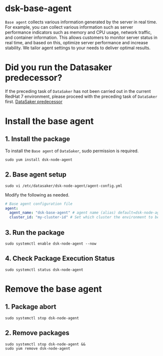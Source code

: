# dsk-base-agent

`Base agent` collects various information generated by the server in real time.
For example, you can collect various information such as server performance indicators such as memory and CPU usage, network traffic, and container information.
This allows customers to monitor server status in real time, and based on this, optimize server performance and increase stability.
We tailor agent settings to your needs to deliver optimal results.

# Did you run the Datasaker predecessor?
If the preceding task of `DataSaker` has not been carried out in the current RedHat 7 environment, please proceed with the preceding task of `DataSaker` first. [DataSaker predecessor](${PREPARATION_MANUAL_KR})

# Install the base agent
## 1. Install the package
To install the `Base agent` of `DataSaker`, sudo permission is required.
```shell
sudo yum install dsk-node-agent
```

## 2. Base agent setup
```shell
sudo vi /etc/datasaker/dsk-node-agent/agent-config.yml
```
Modify the following as needed.
```yaml
# Base agent configuration file
agent:
  agent_name: "dsk-base-agent" # agent name (alias) default=dsk-node-agent
  cluster_id: "my-cluster-id" # Set which cluster the environment to be monitored is grouped into. default=unknown
```

## 3. Run the package
```shell
sudo systemctl enable dsk-node-agent --now
```

## 4. Check Package Execution Status
```shell
sudo systemctl status dsk-node-agent
```

# Remove the base agent
## 1. Package abort
```shell
sudo systemctl stop dsk-node-agent
```

## 2. Remove packages
```shell
sudo systemctl stop dsk-node-agent &&
sudo yum remove dsk-node-agent
```